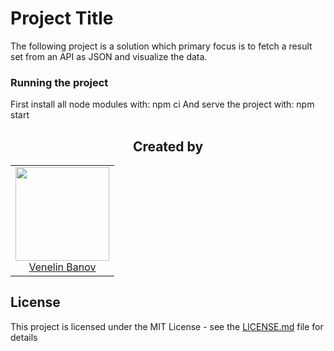 # Project Title

The following project is a solution which primary focus is to fetch a result set from an API as JSON and visualize the data.

### Running the project
First install all node modules with:
npm ci
And serve the project with:
npm start

<h2 align="center">Created by</h2>

<table>
  <tbody>
    <tr>
      <td align="center">
        <a href="https://github.com/Graveheart">
          <img width="150" height="150" src="https://avatars2.githubusercontent.com/u/6318562?s=150&v=4">
          </br>
          Venelin Banov
        </a>
      </td>
    </tr>
  <tbody>
</table>

## License

This project is licensed under the MIT License - see the [LICENSE.md](LICENSE.md) file for details
